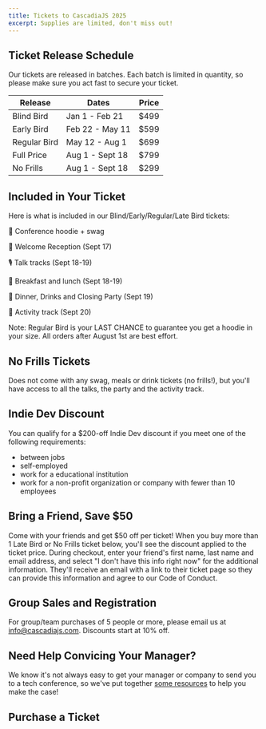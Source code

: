 ```yaml
---
title: Tickets to CascadiaJS 2025
excerpt: Supplies are limited, don't miss out!
---
```

## Ticket Release Schedule

Our tickets are released in batches. Each batch is limited in quantity, so please make sure you act fast to secure your ticket.

<table class="styled-table">
    <thead>
    <tr><th>Release</th><th>Dates</th><th>Price</th></tr>
    </thead>
    <tbody>
    <tr class="passed"><td>Blind Bird</td><td>Jan 1 - Feb 21</td><td>$499</td></tr>
    <tr class="passed"><td>Early Bird</td><td>Feb 22 - May 11</td><td>$599</td></tr>
    <tr class="passed"><td>Regular Bird</td><td>May 12 - Aug 1</td><td>$699</td></tr>
    <tr class="active-row"><td>Full Price</td><td>Aug 1 - Sept 18</td><td>$799</td></tr>
    <tr class="active-row"><td>No Frills</td><td>Aug 1 - Sept 18</td><td>$299</td></tr>
    </tbody>
</table>

## Included in Your Ticket

Here is what is included in our Blind/Early/Regular/Late Bird tickets:

🎁 Conference hoodie + swag

🤝 Welcome Reception (Sept 17)

🎙️ Talk tracks (Sept 18-19)

🌮 Breakfast and lunch (Sept 18-19)

🎉 Dinner, Drinks and Closing Party (Sept 19)

🌲 Activity track (Sept 20)

<div class="highlight warning">Note: Regular Bird is your LAST CHANCE to guarantee you get a hoodie in your size. All orders after August 1st are best effort.</div>

## No Frills Tickets

Does not come with any swag, meals or drink tickets (no frills!), but you'll have access to all the talks, the party and the activity track.

## Indie Dev Discount

You can qualify for a $200-off Indie Dev discount if you meet one of the following requirements:

* between jobs
* self-employed
* work for a educational institution
* work for a non-profit organization or company with fewer than 10 employees

## Bring a Friend, Save $50

Come with your friends and get $50 off per ticket! When you buy more than 1 Late Bird or No Frills ticket below, you'll see the discount applied to the ticket price. During checkout, enter your friend's first name, last name and email address, and select "I don't have this info right now" for the additional information. They'll receive an email with a link to their ticket page so they can provide this information and agree to our Code of Conduct.

## Group Sales and Registration

For group/team purchases of 5 people or more, please email us at info@cascadiajs.com. Discounts start at 10% off. 

## Need Help Convicing Your Manager?

We know it's not always easy to get your manager or company to send you to a tech conference, so we've put together [some resources](/2025/boss-letter) to help you make the case! 

## Purchase a Ticket

<div>
    <tito-widget event="event-loop/cascadiajs-2025"></tito-widget>
</div>

<!--iframe
  src="https://lu.ma/embed/event/evt-YA27EpJuKXHwUdH/simple"
  width="100%"
  height="800"
  frameborder="0"
  style="border: 1px solid #bfcbda88; border-radius: 4px;"
  allowfullscreen=""
  aria-hidden="false"
  tabindex="0"
></iframe-->

<script async src="https://js.tito.io/v2" async>
